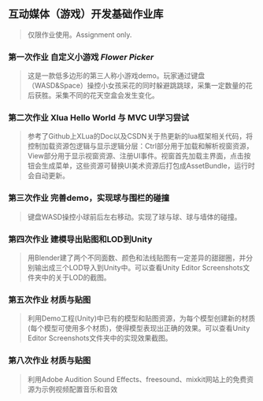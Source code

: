 ## 互动媒体（游戏）开发基础作业库
>仅限作业使用。Assignment only.
### 第一次作业 自定义小游戏 *Flower Picker*
>这是一款低多边形的第三人称小游戏demo。玩家通过键盘（WASD&Space）操控小女孩采花的同时躲避跳跳球，采集一定数量的花后获胜。采集不同的花天空盒会发生变化。
### 第二次作业 Xlua Hello World 与 MVC UI学习尝试
>参考了Github上XLua的Doc以及CSDN关于热更新的lua框架相关代码，将控制加载资源包逻辑与显示逻辑分层：Ctrl部分用于加载和解析视窗资源，View部分用于显示视窗资源、注册UI事件。视窗首先加载主界面，点击按钮会生成菜单，这些资源可替换UI美术资源后打包成AssetBundle，运行时会自动更新。
### 第三次作业 完善demo，实现球与围栏的碰撞
>键盘WASD操控小球前后左右移动。实现了球与球、球与墙体的碰撞。
### 第四次作业 建模导出贴图和LOD到Unity
>用Blender建了两个不同面数、颜色和法线贴图有一定差异的甜甜圈，并分别输出成三个LOD导入到Unity中。可以查看Unity Editor Screenshots文件夹中的关于LOD的截图。
### 第五次作业 材质与贴图
>利用Demo工程(Unity)中已有的模型和贴图资源，为每个模型创建新的材质(每个模型可使用多个材质)，使得模型表现出正确的效果。可以查看Unity Editor Screenshots文件夹中的实现效果截图。
### 第八次作业 材质与贴图
>利用Adobe Audition Sound Effects、freesound、mixkit网站上的免费资源为示例视频配置音乐和音效
